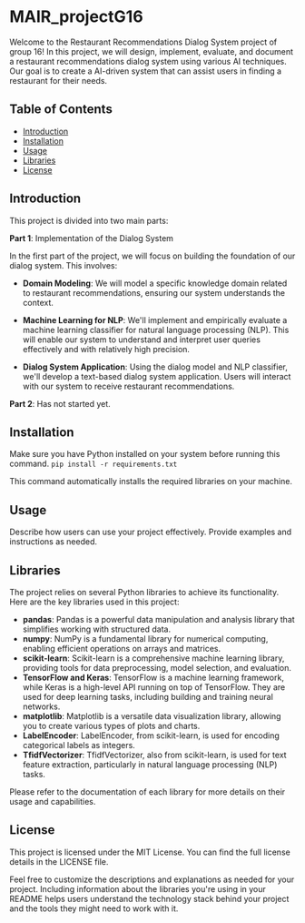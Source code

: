 <h1> MAIR_projectG16 </h1>
 
Welcome to the Restaurant Recommendations Dialog System project of group 16! 
In this project, we will design, implement, evaluate, and document a restaurant recommendations dialog system using various AI techniques. Our goal is to create a AI-driven system that can assist users in finding a restaurant for their needs.

<h2> Table of Contents </h2>

- [Introduction](#introduction)
- [Installation](#installation)
- [Usage](#usage)
- [Libraries](#libraries)
- [License](#license)

<h2> Introduction</h2>
This project is divided into two main parts:

**Part 1**: Implementation of the Dialog System

In the first part of the project, we will focus on building the foundation of our dialog system. This involves:

- **Domain Modeling**: 
We will model a specific knowledge domain related to restaurant recommendations, ensuring our system understands the context.

- **Machine Learning for NLP**: 
We'll implement and empirically evaluate a machine learning classifier for natural language processing (NLP). This will enable our system to understand and interpret user queries effectively and with relatively high precision.

- **Dialog System Application**: 
Using the dialog model and NLP classifier, we'll develop a text-based dialog system application. Users will interact with our system to receive restaurant recommendations.

**Part 2**:
Has not started yet.

<h2> Installation</h2>

Make sure you have Python installed on your system before running this command.
`pip install -r requirements.txt`

This command automatically installs the required libraries on your machine.

<h2>Usage</h2>

Describe how users can use your project effectively. Provide examples and instructions as needed.

<h2>Libraries</h2>

The project relies on several Python libraries to achieve its functionality. Here are the key libraries used in this project:

- **pandas**: 
Pandas is a powerful data manipulation and analysis library that simplifies working with structured data.
- **numpy**: 
NumPy is a fundamental library for numerical computing, enabling efficient operations on arrays and matrices.
- **scikit-learn**: 
Scikit-learn is a comprehensive machine learning library, providing tools for data preprocessing, model selection, and evaluation.
- **TensorFlow and Keras**: 
TensorFlow is a machine learning framework, while Keras is a high-level API running on top of TensorFlow. They are used for deep learning tasks, including building and training neural networks.
- **matplotlib**: 
Matplotlib is a versatile data visualization library, allowing you to create various types of plots and charts.
- **LabelEncoder**: 
LabelEncoder, from scikit-learn, is used for encoding categorical labels as integers.
- **TfidfVectorizer**: 
TfidfVectorizer, also from scikit-learn, is used for text feature extraction, particularly in natural language processing (NLP) tasks.

Please refer to the documentation of each library for more details on their usage and capabilities.

<h2>License</h2>

This project is licensed under the MIT License. You can find the full license details in the LICENSE file.

Feel free to customize the descriptions and explanations as needed for your project. Including information about the libraries you're using in your README helps users understand the technology stack behind your project and the tools they might need to work with it.